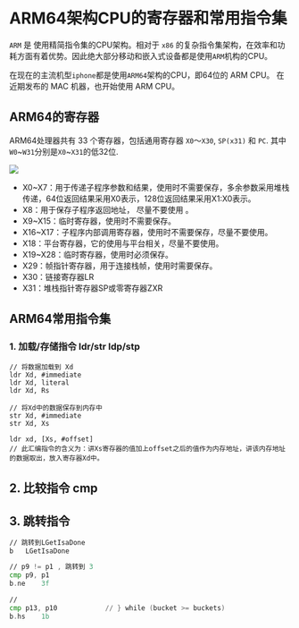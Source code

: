 # ARM64架构CPU的寄存器和常用指令集

`ARM` 是 使用精简指令集的CPU架构。相对于 `x86` 的复杂指令集架构，在效率和功耗方面有着优势。因此绝大部分移动和嵌入式设备都是使用`ARM`机构的CPU。

在现在的主流机型`iphone`都是使用`ARM64`架构的CPU，即64位的 ARM CPU。 在近期发布的 MAC 机器，也开始使用 ARM CPU。

## ARM64的寄存器

ARM64处理器共有 33 个寄存器，包括通用寄存器 `X0`～`X30`, `SP(x31)` 和 `PC`. 其中`W0`~`W31`分别是`X0`~`X31`的低32位.


![](https://gitee.com/existorlive/exist-or-live-pic/raw/master/%E6%88%AA%E5%B1%8F2021-05-07%20%E4%B8%8B%E5%8D%887.01.20.png)


- X0~X7：用于传递子程序参数和结果，使用时不需要保存，多余参数采用堆栈传递，64位返回结果采用X0表示，128位返回结果采用X1:X0表示。
- X8：用于保存子程序返回地址， 尽量不要使用 。
- X9~X15：临时寄存器，使用时不需要保存。
- X16~X17：子程序内部调用寄存器，使用时不需要保存，尽量不要使用。
- X18：平台寄存器，它的使用与平台相关，尽量不要使用。
- X19~X28：临时寄存器，使用时必须保存。
- X29：帧指针寄存器，用于连接栈帧，使用时需要保存。
- X30：链接寄存器LR
- X31：堆栈指针寄存器SP或零寄存器ZXR

## ARM64常用指令集

### 1. 加载/存储指令 ldr/str  ldp/stp

```armasm
// 将数据加载到 Xd
ldr Xd, #immediate
ldr Xd, literal
ldr Xd, Rs

// 将Xd中的数据保存到内存中
str Xd, #immediate
str Xd, Xs

ldr xd, [Xs, #offset]
// 此汇编指令的含义为：讲Xs寄存器的值加上offset之后的值作为内存地址，讲该内存地址的数据取出，放入寄存器Xd中。

```

## 2. 比较指令 cmp


## 3. 跳转指令

```asm
// 跳转到LGetIsaDone 
b	LGetIsaDone

// p9 != p1 , 跳转到 3
cmp	p9, p1			
b.ne	3f

// 
cmp	p13, p10			// } while (bucket >= buckets)
b.hs	1b
```



